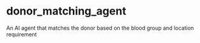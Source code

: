# donor_matching_agent
An AI agent that matches the donor based on the blood group and location requirement

